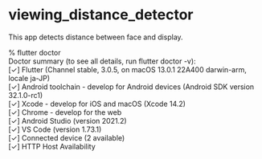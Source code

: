 # viewing_distance_detector
This app detects distance between face and display.

% flutter doctor   
Doctor summary (to see all details, run flutter doctor -v):   
[✓] Flutter (Channel stable, 3.0.5, on macOS 13.0.1 22A400 darwin-arm, locale ja-JP)   
[✓] Android toolchain - develop for Android devices (Android SDK version 32.1.0-rc1)      
[✓] Xcode - develop for iOS and macOS (Xcode 14.2)   
[✓] Chrome - develop for the web   
[✓] Android Studio (version 2021.2)   
[✓] VS Code (version 1.73.1)   
[✓] Connected device (2 available)   
[✓] HTTP Host Availability  
